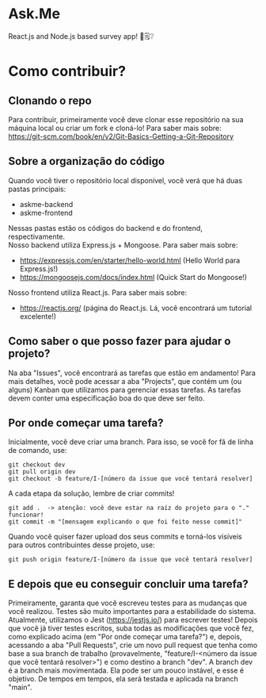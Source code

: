 # Ask.Me
React.js and Node.js based survey app! 🤔🗒️❔

# Como contribuir?
## Clonando o repo
Para contribuir, primeiramente você deve clonar esse repositório na sua máquina local ou criar um fork e cloná-lo! Para saber mais sobre:  
https://git-scm.com/book/en/v2/Git-Basics-Getting-a-Git-Repository

## Sobre a organização do código
Quando você tiver o repositório local disponível, você verá que há duas pastas principais:
- askme-backend
- askme-frontend

Nessas pastas estão os códigos do backend e do frontend, respectivamente.  
Nosso backend utiliza Express.js + Mongoose. Para saber mais sobre:  
- https://expressjs.com/en/starter/hello-world.html (Hello World para Express.js!)
- https://mongoosejs.com/docs/index.html (Quick Start do Mongoose!)

Nosso frontend utiliza React.js. Para saber mais sobre:
- https://reactjs.org/ (página do React.js. Lá, você encontrará um tutorial excelente!)

## Como saber o que posso fazer para ajudar o projeto?
Na aba "Issues", você encontrará as tarefas que estão em andamento! Para mais detalhes, você pode acessar a aba "Projects", que contém um (ou alguns) Kanban que utilizamos para gerenciar essas tarefas. As tarefas devem conter uma especificação boa do que deve ser feito.

## Por onde começar uma tarefa?
Inicialmente, você deve criar uma branch. Para isso, se você for fã de linha de comando, use:
```
git checkout dev
git pull origin dev
git checkout -b feature/I-[número da issue que você tentará resolver]
```
A cada etapa da solução, lembre de criar commits!
```
git add .  -> atenção: você deve estar na raíz do projeto para o "." funcionar!
git commit -m "[mensagem explicando o que foi feito nesse commit]"
```
Quando você quiser fazer upload dos seus commits e torná-los visíveis para outros contribuintes desse projeto, use:

```
git push origin feature/I-[número da issue que você tentará resolver]
```

## E depois que eu conseguir concluir uma tarefa?
Primeiramente, garanta que você escreveu testes para as mudanças que você realizou. Testes são muito importantes para a estabilidade do sistema. Atualmente, utilizamos o Jest (https://jestjs.io/) para escrever testes! Depois que você já tiver testes escritos, suba todas as modificações que você fez, como explicado acima (em "Por onde começar uma tarefa?") e, depois, acessando a aba "Pull Requests", crie um novo pull request que tenha como base a sua branch de trabalho (provavelmente, "feature/I-<número da issue que você tentará resolver>") e como destino a branch "dev". A branch dev é a branch mais movimentada. Ela pode ser um pouco instável, e esse é objetivo. De tempos em tempos, ela será testada e aplicada na branch "main".
